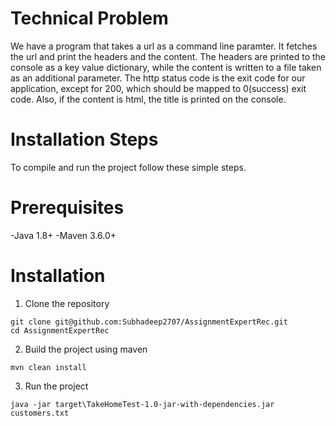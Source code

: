 # Technical Problem

We have a program that takes a url as a command line paramter. It fetches the url and print the headers and the content.  The headers are printed to the console as a key value dictionary, while the content is written to a file taken as an additional parameter.  The http status code is the exit code for our application, except for 200, which should be mapped to 0(success) exit code.
Also, if the content is html, the title is printed on the console.

# Installation Steps

To compile and run the project follow these simple steps.

# Prerequisites

-Java 1.8+
-Maven 3.6.0+

# Installation

1. Clone the repository
```
git clone git@github.com:Subhadeep2707/AssignmentExpertRec.git
cd AssignmentExpertRec
```
2. Build the project using maven
```
mvn clean install
```
3. Run the project
```
java -jar target\TakeHomeTest-1.0-jar-with-dependencies.jar customers.txt
```
